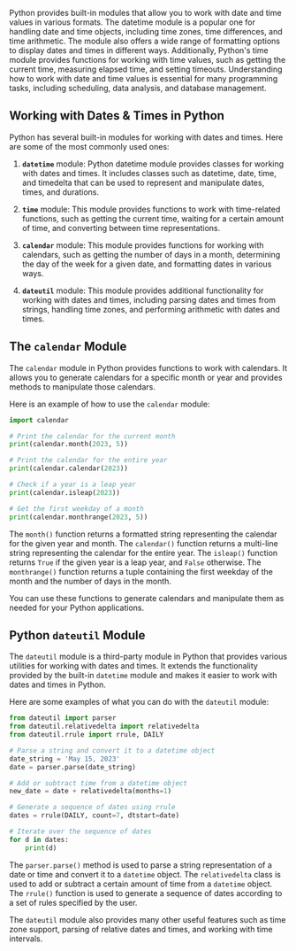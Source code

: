 Python provides built-in modules that allow you to work with date and time values in various formats. The datetime module is a popular one for handling date and time objects, including time zones, time differences, and time arithmetic. The module also offers a wide range of formatting options to display dates and times in different ways. Additionally, Python's time module provides functions for working with time values, such as getting the current time, measuring elapsed time, and setting timeouts. Understanding how to work with date and time values is essential for many programming tasks, including scheduling, data analysis, and database management.

## Working with Dates & Times in Python

Python has several built-in modules for working with dates and times. Here are some of the most commonly used ones:

1. **`datetime`** module: Python datetime module provides classes for working with dates and times. It includes classes such as datetime, date, time, and timedelta that can be used to represent and manipulate dates, times, and durations.

2. **`time`** module: This module provides functions to work with time-related functions, such as getting the current time, waiting for a certain amount of time, and converting between time representations.

3. **`calendar`** module: This module provides functions for working with calendars, such as getting the number of days in a month, determining the day of the week for a given date, and formatting dates in various ways.

4. **`dateutil`** module: This module provides additional functionality for working with dates and times, including parsing dates and times from strings, handling time zones, and performing arithmetic with dates and times.

## The `calendar` Module

The `calendar` module in Python provides functions to work with calendars. It allows you to generate calendars for a specific month or year and provides methods to manipulate those calendars.

Here is an example of how to use the `calendar` module:

```python
import calendar

# Print the calendar for the current month
print(calendar.month(2023, 5))

# Print the calendar for the entire year
print(calendar.calendar(2023))

# Check if a year is a leap year
print(calendar.isleap(2023))

# Get the first weekday of a month
print(calendar.monthrange(2023, 5))
```

The `month()` function returns a formatted string representing the calendar for the given year and month. The `calendar()` function returns a multi-line string representing the calendar for the entire year. The `isleap()` function returns `True` if the given year is a leap year, and `False` otherwise. The `monthrange()` function returns a tuple containing the first weekday of the month and the number of days in the month.

You can use these functions to generate calendars and manipulate them as needed for your Python applications.

## Python `dateutil` Module

The `dateutil` module is a third-party module in Python that provides various utilities for working with dates and times. It extends the functionality provided by the built-in `datetime` module and makes it easier to work with dates and times in Python.

Here are some examples of what you can do with the `dateutil` module:

```python
from dateutil import parser
from dateutil.relativedelta import relativedelta
from dateutil.rrule import rrule, DAILY

# Parse a string and convert it to a datetime object
date_string = 'May 15, 2023'
date = parser.parse(date_string)

# Add or subtract time from a datetime object
new_date = date + relativedelta(months=1)

# Generate a sequence of dates using rrule
dates = rrule(DAILY, count=7, dtstart=date)

# Iterate over the sequence of dates
for d in dates:
    print(d)
```

The `parser.parse()` method is used to parse a string representation of a date or time and convert it to a `datetime` object. The `relativedelta` class is used to add or subtract a certain amount of time from a `datetime` object. The `rrule()` function is used to generate a sequence of dates according to a set of rules specified by the user.

The `dateutil` module also provides many other useful features such as time zone support, parsing of relative dates and times, and working with time intervals.
